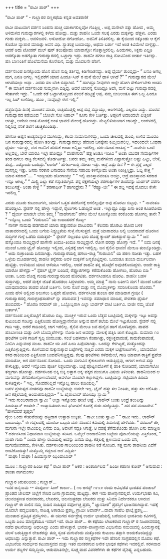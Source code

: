 +++
title = "ರಾವೀ ಪಾರ್‌"
+++


“ರಾವೀ ಪಾರ್‌ “ -  ಗುಲ್ಝಾರರ ಸಣ್ಣಕಥೆಯ ಕನ್ನಡ ಅವತರಣಿಕೆ


ರಾವೀ ದಾಟುವಾಗ
ದರ್ಶನ ಸಿಂಹನು ಹುಚ್ಚ  ಯಾಕಾಗಲಿಲ್ಲವೋ  ಗೊತ್ತಿಲ್ಲ .  ಅಪ್ಪ ಮನೇಲೇ ಸತ್ತು ಹೋದ , ಅಮ್ಮ ಅಳಿದುಳಿದ ಗುರುದ್ವಾರಗಳಲ್ಲಿ ಕಳೆದು ಹೋದ್ಲು. ಮತ್ತು ಶಾಹನೀ ಒಂದೇ ಸಲಕ್ಕೆ ಎರಡು ಮಕ್ಕಳನ್ನು ಹೆತ್ತಳು. ಎರಡು ಗಂಡು ಮಕ್ಕಳು… ಅವಳಿಜವಳಿ. ಅಳೋದೋ ನಗೋದೋ.. ಅವನಿಗೆ ತಿಳಿತಿರಲಿಲ್ಲ. ಈ ಕೈಯಿಂದ ಕಿತ್ಕೊಂಡು ಆ ಕೈಗೆ ಕೊಡೋ ವ್ಯಾಪಾರ ಮಾಡಿತ್ತು ಅವನ ವಿಧಿ. ಸ್ವಾತಂತ್ರ ಬಂದಾಯ್ತು, ಅಥವಾ ಬರ್ತಾ ಇದೆ ಅಂತ ಕಿವಿಮೇಲೆ ಬೀಳ್ತಿತ್ತು.. ಆದರೆ ಅದು ಟೋಡರ್ ಮಲ್‌ ಪುರ್‌ ತಲುಪೋದು ಯಾವಾಗ್ಲೋ  ಗೊತ್ತಾಗ್ತಿರಲಿಲ್ಲ. ಹಿಂದುಗಳು, ಸಿಕ್ಖರು ಎಲ್ರೂ ಅಡಗ್ಕೊತಾ ಅಡಗ್ಕೊತಾ ಗುರುದ್ವಾರದಲ್ಲಿ ಒಟ್ಟಾಗ್ತಾ ಇದ್ರು. ಶಾಹನೀ ಹಗಲು ರಾತ್ರಿ ನೋವಿನಿಂದ ಚೀರ್ತಾ ಇರ್ತಿದ್ಲು.  ಹಸಿ ಬಾಣಂತಿಗೆ ಹೊಲೆಮನೆಯ ಕೊನೇದಿನ,  ಮತ್ತು ಮೊದಲನೇ ಹೆರಿಗೆ.


ದರ್ಶನಸಿಂಹ  ದಿನಕ್ಕೊಂದು ಹೊಸ ಹೊಸ ಸುದ್ದಿ ತರ್ತಿದ್ದ,  ಕಿಡಿಗೇಡಿತನದ್ದು.   ಅಪ್ಪ  ಧೈರ್ಯ ತುಂಬ್ತಿದ್ರು- “  ಏನೂ ಆಗಲ್ಲ ಮಗ, ಏನೂ ಆಗಲ್ಲ. ಇಲ್ಲಿವರೆಗೆ ಯಾವ ಹಿಂದೂ-ಸಿಖ್‌ ರ ಮನೆ ಮೇಲೆ ಧಾಳಿ ಆಗಿದೆ  ?”
“ ಗುರುದ್ವಾರದ ಮೇಲೆ ಆಗಿದೆಯಲ್ಲಾ ಅಪ್ಪಾ . ಎರಡು ಸಲ ಬೆಂಕಿ ಬಿದ್ದಾಗಿದೆ. “
“ ಹಾಗಿದ್ರೂ  ನೀವುಗಳು ಅಲ್ಲೇ ಹೋಗಿ ಸೇರ್ಕೋಬೇಕು ಅಂತಿರಿ “ 
ಈ ಮಾತಿಗೆ ದರ್ಶನಸಿಂಹ ಸುಮ್ಮನಾಗಿ ಬಿಡ್ತಿದ್ದ. ಆದರೆ ಯಾರನ್ನ ನೊಡಿದ್ರೂ  ಅದೇ, ಮನೆ ಬಿಟ್ಟು ಗುರುದ್ವಾರದಲ್ಲಿ  ಸೇರ್ತಾನೇ  ಇದ್ರು. 
“ ಒಂದೇ ಕಡೆ ಒಟ್ಟಾಗಿರೊದ್ರಿಂದ  ನಂಬಿಕೆ ಹುಟ್ಟತ್ತೆ ಅಪ್ಪ. ನಮ್ಮ ಬೀದಿಲಂತೂ ಈಗ ಒಬ್ಬ ಹಿಂದೂ ಇಲ್ಲ ಸಿಖ್‌ ಉಳಿದಿಲ್ಲ.  ಹೂಂ , ನಾವೊಬ್ರೇ ಈಗ  ಇಲ್ಲಿ.”


ಹತ್ಹದಿನೈದು ದಿನಕ್ಕೆ ಮುಂಚಿನ ಮಾತು,  ರಾತ್ರಿಹೊತ್ತಲ್ಲಿ ಆಪ್ಪ ಬಿದ್ದ ಸದ್ದಾಯ್ತು, ಅಂಗಳದಲ್ಲಿ.  ಎಲ್ಲರೂ ಎದ್ವು. ದೂರದ ಗುರುದ್ವಾರದ ಕಡೆಯಿಂದ “  ಬೋಲೇ ಸೋ ನಿಹಾಲ್‌ “  ಕೂಗು  ಕೇಳಿ ಬರ್ತಿತ್ತು. ಅಪ್ಪನಿಗೆ ಅದರಿಂದಲೇ ಎಚ್ಚರಿಕೆ ಆಗಿತ್ತು, ಅದೇನು ಅಂತ ನೋಡಕ್ಕೆ ಅಂತ  ಛಾವಣಿ ಮೇಲಕ್ಕೆ ಹೋಗಿದ್ರು. ಮೆಟ್ಟಲಿಳಿಯುವಾಗ ಜಾರಿದ್ದೇ , ಅಂಗಳದಲ್ಲಿ  ನಿಲ್ಲಿಸಿದ್ದ ಸನಿಕೆ ತಲೆಗೆ ಚುಚ್ಚಿಕೊಂಡಿತ್ತು.


ಹೇಗೋ ಅಪ್ಪನ ಅಂತ್ಯಸಂಸ್ಕಾರ ಮುಗಿಸಿದ್ವು, ಕೆಲವು ಸಾಮಾನುಗಳಿದ್ವು, ಒಂದು ಚೀಲದಲ್ಲಿ ತುಂಬಿ,  ಉಳಿದ ಮೂರೂ ಜನ ಗುರುದ್ವಾರದಲ್ಲಿ ಹೋಗಿ ತಂಗಿದ್ವು.  ಗುರುದ್ವಾರದಲ್ಲು ಹೆದರಿದ ಜನಕ್ಕೇನು ಕಮ್ಮಿಯಿರಲಿಲ್ಲ. ಇದರಿಂದಲೇ ಒಂಥರಾ ಧೈರ್ಯ ಇರ್ತಿತ್ತು, ಈಗ ಅವನಿಗೆ ಹೆದರಿಕೆ ಅಂತಾ ಅನ್ನಿಸ್ತಾ ಇರಲಿಲ್ಲ. ದರ್ಶನಸಿಂಹ ಅಂತಿದ್ದ – “  ನಾವೇನು ಒಂಟಿ ಅಲ್ಲವಲ್ಲ,  ಬೇರೆ ಯಾರೂ ಇಲ್ದೇ ಹೋದ್ರೂ “ ವಾಹೇಗುರು”  ಹತ್ರ ಅಂತೂ ಇದೀವಿ “  ಅಂತಾ
ಯುವಕ ಸೇವಾರ್ಥಿಗಳ ತಂಡ ಹಗಲು-ರಾತ್ರಿ ಕೆಲಸದಲ್ಲಿ ತೊಡಗಿರ್ತಿತ್ತು. ಜನರು ತಮ್ಮ-ತಮ್ಮ ಮನೆಗಳಿಂದ ಎಷ್ಟಾಗುತ್ತೋ ಅಷ್ಟು ಹಿಟ್ಟು, ಬೇಳೆ, ತುಪ್ಪ.. ಎತ್ಕೊಂಡು ಬಂದಿದ್ರು.”ಲಂಗರ್‌ ʼ  ಹಗಲು-ರಾತ್ರಿ ನಡೀತಾ ಇತ್ತು. ಆದ್ರೆ ಎಷ್ಟು ದಿನ ? – ಈ ಪ್ರಶ್ನೆ ಎಲ್ಲರ ಮನಸ್ಸಲ್ಲಿ ಇತ್ತು. ಜನರು ಸರಕಾರ ಏನಾದರೂ ಸೇನೆಯ ಸಹಾಯ ಕಳಿಸ್ಬೋದು ಅಂತಾ  ನಿರೀಕ್ಷಿಸ್ತಿದ್ರು. 
ಒಬ್ಬ ಕೇಳ್ದ  “ ಯಾವ ಸರಕಾರ”.... “ ಇಂಗ್ಲೀಷರು ಹೋಗಾಯ್ತು “ 
“ ಇಲ್ಲಿ ಪಾಕಿಸ್ತಾನವಂತೂ ಆಯ್ತು, ಆದ್ರೆ ಪಾಕಿಸ್ತಾನದ ಸರಕಾರ ಇನ್ನೂ ಆಗಿಲ್ಲ.”
“ ಮಿಲ್ಟ್ರಿ ಎಲ್ಲಾ ಕಡೆ ಗಸ್ತುತಿರುಗ್ತಿದೆ.   ತನ್ನ ರಕ್ಷಣೆಯಲ್ಲೇ ಶರಣಾರ್ಥಿಗಳ  ತಂಡವನ್ನು ಬಾರ್ಡರ್‌ ವರೆಗು ತಲುಪಿಸತ್ತೆ- ಅಂತಾ ಕೇಳ್ದೆ “
“ ಶರಣಾರ್ಥೀ ?   ಹಾಗಂದ್ರೇನು ? “
“ರೆಫ್ಯೂ-ಜೀ”
“  ಈ ಶಬ್ದ ಇದಕ್ಕೆ ಮೊದಲು ಕೇಳೇ ಇರಲಿಲ್ಲ “


ಎರಡು ಮೂರು ಕುಟುಂಬಗಳು,  ಯಾರಿಗೆ  ಒತ್ತಡ ತಡಕೊಳಕ್ಕೆ ಆಗಲಿಲ್ಲವೋ ಅವು ಹೊರಟು ಬಿಟ್ಟವು.  -
“  ನಾವಂತೂ ಹೊರಡ್ತೀವಿ. ಸ್ಟೇಶನ್‌ ನಲ್ಲಿ ಹೇಳ್ತಾ ಇದ್ದಾರೆ,  ರೈಲುಗಳು ಓಡಾಡ್ತಿವೆ ಅಂತ . ಇಲ್ಲಾದ್ರೂ ಎಷ್ಟು ದಿನಾ ಅಂತ ಕೂತಿರೋದು ?
“ ಧೈರ್ಯ ಮಾಡಲೇ ಬೇಕು ತಮ್ಮ ! “ವಾಹೇಗುರು”  ಹೆಗಲ ಮೇಲೆ ಕೂರಿಸ್ಕೊಂಡು ಕರಕೊಂಡು ಹೋಗಲ್ಲ ತಾನೇ ? “
ಇನ್ನೊಬ್ಬ ಒಂದು “ಗುರುಬಾನಿ” ಯ ಉದಾಹರಣೆ ಕೊಟ್ಟ-  
“  ನಾನಕ್‌ ನಾಮವು  ಹಡಗದುವೆ 
ಯಾರು ಹತ್ತುವರೋ ದಾಟುವರು  “
ಕೆಲವರು ಹೊರಟು ಹೋದ ಬಳಿಕ ವಾತಾವರಣದಲ್ಲಿ  ಒಂದು ಬಗೆಯ ನಿಶ್ಯಬ್ದತೆಯ ಗುಳ್ಳೆ   ನೆಲಸುತ್ತದೆ.  ಮತ್ತೆ ಯಾರಾದರೂ ಅಲ್ಲಿ ಬಂದರಾದರೆ ಹೊರಗಿನ ಸುದ್ಧಿಗಳ ಗುಳ್ಳೆ ಒಡೆದು ಬಿಡುತ್ತದೆ-
“  ಸ್ಟೇಶನ್‌ ನಲ್ಲಂತೂ ಭಾರಿ ದೊಡ್ಡ ಕ್ಯಾಂಪ್‌   ಹಾಕಿದ್ದಾರೆ ಸ್ವಾಮಿ “
“ ಜನ  ಹಸ್ಕೊಂಡೂ ಸಾಯ್ತಿದ್ದಾರೆ ಹಾಗೇನೇ ತಿಂದೂ-ತಿಂದೂ ಸಾಯ್ತಿದ್ದಾರೆ.  ರೋಗ ಹರಡ್ತಾ ಹೋಗ್ತಾ ಇದೆ. “
“  ಐದು ದಿನಕ್ಕೆ ಮುಂಚೆ ಒಂದು ಟ್ರೈನ್‌ ಹೋಯ್ತು ಇಲ್ಲಿಂದ,  ಎಳ್ಳಿಡಕ್ಕೆ ಜಾಗ ಇರಲ್ಲಿಲ್ಲ. ಜನ ರೈಲಿನ ಛಾವಣಿ ಮೇಲೂ ತುಂಬ್ಕೊಂಡಿದ್ರು. “
ಅದು ಸಂಕ್ರಾಂತಿಯ ದಿನವಾಗಿತ್ತು.  ಗುರುದ್ವಾರೆಯಲ್ಲಿ ಹಗಲು-ರಾತ್ರಿ  “ಗುರುಬಾನಿ” ಯ ಪಠಣ ನಡೀತಾ ಇತ್ತು.  ಬಹಳ ಒಳ್ಳೆಯ ಮೂಹರ್ತದಲ್ಲಿ ಶಾಹನೀ ತನ್ನೆರಡು ಅವಳಿ ಮಕ್ಕಳಿಗೆ ಜನ್ಮಕೊಟ್ಟಿದ್ದಳು.  ಒಂದಂತೂ  ತುಂಬಾ ದುರ್ಬಲವಾಗಿ ಹುಟ್ಟಿತ್ತು. ಉಳಿಯುವ ಯಾವ ಆಸೆಯೂ ಇರಲಿಲ್ಲ. ಆದರೆ ಶಾಹನೀ ತನ್ನ ಹೊಟ್ಟೆಗೆ ಅವುಚಿಕೊಂಡಿದ್ದಳು.
 ಅಂದೇ ರಾತ್ರಿ ಯಾರೋ ಹೇಳಿದ್ರು –“ ಸ್ಪೆಷಲ್‌ ಟ್ರೈನ್‌ ಬಂದಿದೆ,  ರೆಫ್ಯೂಜಿಗಳನ್ನು ಕರೆದುಕೊಂಡು ಹೋಗಲು,  ಹೊರಟು ಬಿಡಿ “  ಅಂತಾ.
ಒಂದು ದೊಡ್ಡ ಗುಂಪು ಗುರುದ್ವಾರದಿಂದ ಹೊರಟಿತು. ದರ್ಶನಸಿಂಹನೂ ಹೊರಟ. ಶಾಹನೀ ಬಹಳ ಸುಸ್ತಾಗಿದ್ಲು, ಆದರೆ ಮಕ್ಕಳ ಜೊತೆ ಹೊರಡಲು ಸಿದ್ಧಳಾದಳು. ಅಮ್ಮ ಮಾತ್ರ  “ ನಾನು ಬರ್ತೀನಿ ಮಗ ! ಮುಂದೆ ಬರೋ ಯಾವುದಾದರೂ ತಂಡದ ಜೊತೆ ಬರ್ತೀನಿ. ನೀನು ಸೊಸೆ ಮತ್ತು ನನ್ನ ಮೊಮ್ಮಕಳನ್ನು ಸವರಿಸಿಕೊಂಡು  ಹೊರಡು.” ಎಂದು ಹೇಳಿ ಅಲ್ಲಿಂದ  ಅಲುಗಲು ಒಪ್ಪದೇ ಹೋದಳು.   ದರ್ಶನಸಿಂಹ ತುಂಬಾ ಹಠ ಮಾಡಿದಾಗ ಗ್ರಂಥೀ (  ಗುರುದ್ವಾರದಲ್ಲಿ ಗುರುಗ್ರಂಥಸಾಹೇಬ್‌ ನ್ನು ಪಠಿಸುವವ ) ಇವನನ್ನು ಸಮಾಧಾನ ಮಾಡಿದ, ಸೇವಕರು ಧೈರ್ಯ ತುಂಬಿದರು- 
“ ಹೊರಡಿ ಸರದಾರ್‌ ಜೀ , ಒಬ್ಬೊಬ್ಬರಾಗಿ ಎಲ್ಲಾ  ಬಾರ್ಡರ್‌ ದಾಟಿ ಬರ್ತೀವಿ.  ಬೀಜೀ ನಮ್ಮ ಜೊತೆ ಬರ್ತಾಳೆ.”  
ದರ್ಶನಸಿಂಹ ಎಲ್ಲರೊಟ್ಟಿಗೆ ಹೊರಟು ಬಿಟ್ಟ. ಮುಚ್ಚಳ  ಇರುವ ಒಂದು ಬೆತ್ತದ ಬುಟ್ಟಿಯಲ್ಲಿ ಮಕ್ಕಳನ್ನು ಇಟ್ಟು ಅದನ್ನು  ಕುಟುಂಬದ ಗಂಟನ್ನು ಎತ್ತಿಕೊಂಡು ಹೋಗ್ತಿದ್ದಾನೇನೋ ಅನ್ನುವ ಹಾಗೆ ತಲೆಯ ಮೇಲೆ ಇಟ್ಟುಕೊಂಡ. 
ಸ್ಟೇಶನ್‌ ನಲ್ಲಿ ಗಾಡಿ ಇತ್ತು, ಆದರೆ ಗಾಡಿಯಲ್ಲಿ ಜಾಗ ಇರಲಿಲ್ಲ. ರೈಲಿನ ಮೇಲೂ ಜನ ಹುಲ್ಲಿನ ಹಾಗೆ ಮೊಳೆತಿದ್ದರು. 
ಪಾಪದ ಹಸಿಬಾಣಂತಿ ಮತ್ತು ಎಳೇ ಬೊಮ್ಮಟೆಗಳನ್ನು ನೋಡಿ ಜನ ಅವರನ್ನು ಮೇಲಕ್ಕೆ ಹತ್ತಿಸಿ ಜಾಗ ಕೊಟ್ಟರು. 
ಸುಮಾರು ೧೦ ಘಂಟೆಗಳ ಬಳಿಕ ಗಾಡಿಗೆ ಸ್ವಲ್ಪ ಜೀವಬಂತು. ಸಂಜೆ ಬಹಳವಾಗಿ ಕೆಂಪಾಗಿತ್ತು, ರಕ್ತಸಿಕ್ತವಾದಂತೆ, ಕಾದುಕೆಂಪಾದಂತೆ,   ನಿಗಿನಿಗಿ ಎನ್ನುವಂಥ ಮುಖ.  ಶಾಹನೀ ಯ ಎದೆ ಹಿಂಡಿ ಹಿಪ್ಪೆಯಾಗಿತ್ತು. ಒಂದನ್ನು ಕೆಳಗಿಟ್ಟರೆ, ಮತ್ತೊಂದನ್ನು ಎತ್ತಿಕೊಳ್ಳುತ್ತಿದ್ದಳು.   ಕೊಳೆಯಾದ ಸುಕ್ಕುಸುಕ್ಕಾದ ಬಟ್ಟೆಗಳಲ್ಲಿ ಸುತ್ತಿದ ಎರಡು ಮಕ್ಕಳ  ಬಟ್ಟೆಗಂಟುಗಳು , ಯಾವುದೋ ಕಸದ ರಾಶಿಯಿಂದ ಎತ್ತಿಕೊಂಡ ಬಂದವೆನಿಸುತ್ತಿದ್ದವು.
ಕೆಲವು ಘಂಟೆಗಳು ಕಳೆದಮೇಲೆ, ಗಾಡಿ ಯಾವಾಗ ರಾತ್ರಿಗೆ ಪ್ರವೇಶ ಮಾಡಿತೋ, ಆಗ ದರ್ಶನಸಿಂಹ ನೋಡಿದ.. ಒಂದು ಮಗುವಿನ ಕೈಕಾಲುಗಳು  ಆಡುತ್ತಿದ್ದವು, ಆಗಾಗ ಅಳುವ ಸದ್ದು ಕೇಳುತ್ತಿತ್ತು, ಆದರೆ ಇನ್ನೊಂದು ಪೂರ್ತಿ ನಿಶ್ಚಲವಾಗಿತ್ತು. ಬಟ್ಟೆ ಪೊಟ್ಟಣದೊಳಗೆ ಕೈ ಹಾಕಿ ನೋಡಿದರೆ,  ಯಾವಾಗಲೋ ತಣ್ಣಗಾಗಿ ಹೋಗಿತ್ತು.
ದರ್ಶನಸಿಂಹ  ಬಿಕ್ಕಿ ಬಿಕ್ಕಿ ಅತ್ತಾಗ ಅಕ್ಕ-ಪಕ್ಕದ ಮಂದಿಗೂ ವಿಷಯ ತಿಳಿಯಿತು. ಶಾಹನಿಯಿಂದ ಆ ಮಗುವನ್ನು  ತೆಗೆದುಕೊಳ್ಳೋಣವೆಂದರೆ, ಅವಳೋ ಮೊದಲೇ ಕಲ್ಲಾಗಿದ್ದಳು. ಬುಟ್ಟಿಯನ್ನು ಗಟ್ಟಿಯಾಗಿ ಹಿಡಿದು ಕುಳಿತಿದ್ದಳು- “ ಇಲ್ಲ,   ಸೋದರನಿಲ್ಲದೆ ಇನ್ನೊಬ್ಬ ಹಾಲು ಕುಡಿಯಲ್ಲ.”   
ಬಹಳ ಪ್ರಯತ್ನದ ನಂತರವೂ ಶಾಹನೀ ಬುಟ್ಟಿಯನ್ನು ಬಿಡಲೇ ಇಲ್ಲ. 
ಟ್ರೈನ್‌ ಹತ್ತು ಸಲ ನಿಂತಿತು, ಹತ್ತು ಸಲ ಚಲಿಸಿತು .  ಜನ ಕತ್ತಲೆಯಲ್ಲಿ  ಅಂದಾಜಿಸುತ್ತಿದ್ದರು- “ ಓ   ಖೈರಾಬಾದ್‌  ಹೋಯ್ತು  ಸ್ವಾಮಿ ”   
“ ಇದು   ಗುಂಜರಾವಾಲಾ ಸ್ವಾಮಿ “
ಅಬ್ಬಾ ಇನ್ನೊಂದು ಘಂಟೆ ಅಷ್ಟೆ . ಲಾಹೌರ್‌ ಬಂತು ಅಂದ್ರೆ ತಲುಪಿದ್ವು ಹಿಂದುಸ್ತಾನ್‌ ಅಂತಲೇ ."
ಉತ್ಸಾಹಿತರಾಗಿ ಜನ ಘೋಷಣೆ ಕೂಗಕ್ಕೆ ಶುರು ಹಚ್ಕೊತಿದ್ರು.
“ ಹರ ಹರ ಮಹಾದೇವ “
“ಹೇಳಿದವರೆ ತೃಪ್ತರು”  
ರೈಲು ಒಂದು ಸೇತುವೆಯನ್ನು ಹತ್ತಿದಾಗ ಉತ್ಸಾಹ ಉಕ್ಕಿತು. 
“ ರಾವೀ ಬಂತು ಸ್ವಾಮಿ “ 
“ ರಾವೀ  ಇದು.. ಲಾಹೌರ್‌ ಬಂದಾಯ್ತು.”
ಈ ಗದ್ದಲದಲ್ಲಿ ಯಾರೋ ಒಬ್ಬರು ದರ್ಶನಸಿಂಹನ ಕಿವಿಯಲ್ಲಿ  ಪಿಸುಗುಟ್ಟಿ ಹೇಳಿದರು. “  ಸರದಾರ್‌ ಜೀ,  ಮಗುನಾ ಇಲ್ಲೇ ರಾವಿಯಲ್ಲಿ ಎಸೆದು ಬಿಡಿ, ಅವನಿಗೆ ಸದ್ಗತಿ ಸಿಗುತ್ತೆ. ಆ ದಡಕ್ಕೆ ತೆಗೆದುಕೊಂಡು ಹೋಗಿ ಏನು ಮಾಡ್ತೀರಿ ?
ದರ್ಶನಸಿಂಹ ನಿಧಾನವಾಗಿ ಬುಟ್ಟಿಯನ್ನು ಸರಿಸಿದ. ಒಮ್ಮೆಲೆ ಅಂದಾಜಿನಿಂದ ಬಟ್ಟೆಯ ಪೋಟಲಿಯನ್ನು ಎತ್ತಿಕೊಂಡ, “ ವಾಹೇ ಗುರು “ ಎಂದು ಹೇಳ್ತಾ ರಾವಿಯಲ್ಲಿ ಅದನ್ನು ಎಸೆದು ಬಿಟ್ಟ.
ಕತ್ತಲಲ್ಲಿ  ಕ್ಷೀಣವಾದ ಒಂದು ದನಿ, ಮಗುವೊಂದರದು,  ಕೇಳಿಸಿತು. ದರ್ಶನಸಿಂಹ ಗಾಬರಿಯಿಂದ ಶಾಹನೀ ಕಡೆ ನೋಡಿದ. ಸತ್ತ ಮಗು ಶಾಹನಿಯ ಎದೆಗೆ ಅಂಟಿಕೊಂಡಿತ್ತು!  ಮತ್ತೊಮ್ಮೆ ಗದ್ದಲದ ಅಲೆ ಎದ್ದಿತು-  
“ ವಾಘಾ ! ವಾಘಾ ! 
ಹಿಂದುಸ್ತಾನ್‌ ಝಿಂದಾಬಾದ್‌ “ 


ಮೂಲ :  ಗುಲ್ಝಾರರ  ಹಿಂದೀ ಕಥೆ “ ರಾವೀ ಪಾರ್‌ “
ಆಕರ :   ಅಂತರ್ಜಾಲದ “ ಹಿಂದೀ ಕಹಾನೀ ಕೋಶ್‌ “ 
ಅನುವಾದ :  ಶಾಂತಾ ನಾಗಮಂಗಲ






ಗುಲ್ಝಾರ ಕಿರುಪರಿಚಯ ;
ಗುಲ್ಝಾರ್…‌  
ಇವರ ಜನ್ಮನಾಮ  --  ಸಂಪೂರ್ಣ ಸಿಂಗ್‌ ಕಾರ್ಲಾ..  ( ೧೮ ಆಗಸ್ಟ್‌ ೧೯೩೪ ರಂದು ಅವಿಭಜಿತ ಭಾರತದ ಪಂಜಾಬ್‌ ಪ್ರಾಂತದ  ಜೇಲಮ್‌ ಜಿಲ್ಲೆಗೆ ಸೇರಿದ ದೀನಾ  ಗ್ರಾಮದಲ್ಲಿ ಹುಟ್ಟಿದ್ದು. ಈಗ ಇದು ಪಾಕಿಸ್ತಾನದಲ್ಲಿದೆ.
ಉರ್ದುಭಾಷಾ ಕವಿ, ಚಲನಚಿತ್ರಗೀತ ರಚನಕಾರರು, ಲೇಖಕರು, ಚಲನಚಿತ್ರಕಥಾ ಲೇಖಕರು ಮತ್ತು ಸಿನಿಮಾ ನಿರ್ದೇಶಕರೂ ಆಗಿರುವ ಗುಲ್ಝಾರ್‌  ಈ ಸಾಲಿನ ನಮ್ಮ ನಾಡಿನ  ಸಾಹಿತ್ಯದ ಸರ್ವೋಚ್ಚ ಪ್ರಶಸ್ತಿ  “ ಜ್ಞಾನಪೀಠ” ಪ್ರಶಸ್ತಿಗೆ ಭಾಜನರಾಗಿದ್ದಾರೆ. 
ಇದಕ್ಕೆ ಮೊದಲೇ ಪದ್ಮಭೂಷಣ, ಸಾಹಿತ್ಯ ಅಕಾಡಮಿ ಪ್ರಶಸ್ತಿ, ಗ್ರಾಮೀ ಅವಾರ್ಡ್…ದಾದಾ ಸಾಹೆಬ ಫಾಲ್ಕೆ ಪ್ರಶಸ್ತಿ…. ಮುಂತಾದ ಪ್ರತಿಷ್ಠಿತ ಪ್ರಶಸ್ತಿಗಳು..
ಈ ಯುಗದ ಸರ್ವಶ್ರೇಷ್ಠ ಉರ್ದು ಭಾಷೆಯಲ್ಲಿ ಬರೆಯುವ ಭಾರತೀಯ ಕವಿಗಳಲ್ಲಿ ಒಬ್ಬರು ಎಂಬ ಮಾನ್ಯತೆಯೂ ಇವರಿಗೆ ಇದೆ.
ರಾವೀ ಪಾರ್…‌ ಈ ಕಥೆಯು ಲೇಖಕರಾದ ಗುಲ್ಝಾರ್‌ ರ ನಿಜಜೀವನದಲ್ಲಿ ನಡೆದ ಘಟನೆಯನ್ನು ಆಧರಿಸಿದ್ದು ಎಂದು ಹೇಳುತ್ತಾರೆ. ಭಾರತ-ಪಾಕಿಸ್ತಾನದ ವಿಭಜನೆಯ ಸಮಯದಲ್ಲಿ  ಹಿಂದುಸ್ತಾನಕ್ಕೆ ವಲಸೆ ಬರುತ್ತಿದ್ದಾಗ ಲೇಖಕರನ್ನು ತಮ್ಮ ಸ್ವಂತ ಮಗುವೆಂದು ಮತ್ತೊಂದು ಕುಟುಂಬ ತಪ್ಪಾಗಿ  ಅಂದುಕೊಂಡಿದ್ದನ್ನು ಆಧರಿಸಿದ್ದು ಎನ್ನುತ್ತಾರೆ. 
ರಾವೀ ಪಾರ್‌ -- ಇದು ಗುಲ್ಝಾರರ ಸಣ್ಣಕಥೆಗಳ ಇದೇ ಹೆಸರಿನ ಸಂಗ್ರಹದಲ್ಲಿನ  ಮೊದಲ ಕಥೆ.
ವಿಭಜನೆಯ ಸಂದರ್ಭದ ಕಟುವಾಸ್ತವದ  ಮತ್ತು ಇತರ ಮನಕರಗುವ ಅನೇಕ ಭಾವುಕ ಕಥೆಗಳು ಇದರಲ್ಲಿವೆ.  ಸರಳವಾದ ಉರ್ದು ಶಬ್ದಗಳ ಸಮೃದ್ಧಿಯ, ಆಡುಮಾತಿನಲ್ಲೇ, ಸೂಕ್ಷ್ಮವಾದ ವಿವರಣೆಗಳು ಈ ಕಥೆಗಳ ವೈಶಿಷ್ಟ್ಯ ಎನ್ನಬಹುದು.